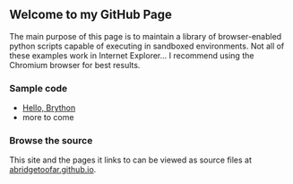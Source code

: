 ## Welcome to my GitHub Page

The main purpose of this page is to maintain a library of browser-enabled python scripts capable of executing in sandboxed environments. Not all of these examples work in Internet Explorer... I recommend using the Chromium browser for best results.

### Sample code

- [Hello, Brython](hello_world\brython.html)
- more to come

### Browse the source

This site and the pages it links to can be viewed as source files at [abridgetoofar.github.io](https://github.com/ABridgeTooFar/abridgetoofar.github.io). 
